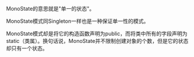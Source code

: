 MonoState的意思就是"单一的状态"。

MonoState模式同Singleton一样也是一种保证单一性的模式。

MonoState模式却是将它的构造函数声明为public，而将类中所有的字段声明为static（类属）。换句话说，MonoState并不限制创建对象的个数，但是它的状态却只有一个状态。